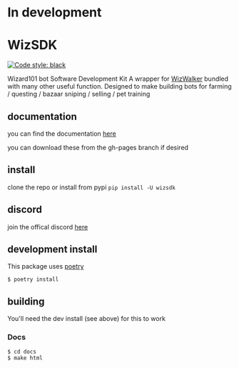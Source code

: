 # In development

# WizSDK

[![Code style: black](https://img.shields.io/badge/code%20style-black-000000.svg)](https://github.com/psf/black)

Wizard101 bot Software Development Kit
A wrapper for [WizWalker](https://pypi.org/project/wizwalker/) bundled with many other useful function.
Designed to make building bots for farming / questing / bazaar sniping / selling / pet training

## documentation

you can find the documentation [here](https://underpaiddev1.github.io/wizSDK/)

you can download these from the gh-pages branch if desired

## install

clone the repo or install from pypi `pip install -U wizsdk`

## discord

join the offical discord [here](https://discord.gg/D9GRrbDzpt)

## development install

This package uses [poetry](https://python-poetry.org/)

```shell script
$ poetry install
```

## building

You'll need the dev install (see above) for this to work

### Docs

```shell script
$ cd docs
$ make html
```
